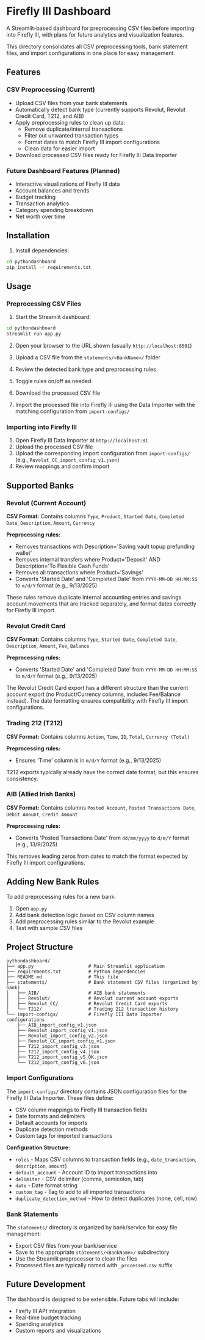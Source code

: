 # Firefly III Dashboard

A Streamlit-based dashboard for preprocessing CSV files before importing into Firefly III, with plans for future analytics and visualization features.

This directory consolidates all CSV preprocessing tools, bank statement files, and import configurations in one place for easy management.

## Features

### CSV Preprocessing (Current)
- Upload CSV files from your bank statements
- Automatically detect bank type (currently supports Revolut, Revolut Credit Card, T212, and AIB)
- Apply preprocessing rules to clean up data:
  - Remove duplicate/internal transactions
  - Filter out unwanted transaction types
  - Format dates to match Firefly III import configurations
  - Clean data for easier import
- Download processed CSV files ready for Firefly III Data Importer

### Future Dashboard Features (Planned)
- Interactive visualizations of Firefly III data
- Account balances and trends
- Budget tracking
- Transaction analytics
- Category spending breakdown
- Net worth over time

## Installation

1. Install dependencies:
```bash
cd pythondashboard
pip install -r requirements.txt
```

## Usage

### Preprocessing CSV Files

1. Start the Streamlit dashboard:
```bash
cd pythondashboard
streamlit run app.py
```

2. Open your browser to the URL shown (usually `http://localhost:8501`)

3. Upload a CSV file from the `statements/<BankName>/` folder

4. Review the detected bank type and preprocessing rules

5. Toggle rules on/off as needed

6. Download the processed CSV file

7. Import the processed file into Firefly III using the Data Importer with the matching configuration from `import-configs/`

### Importing into Firefly III

1. Open Firefly III Data Importer at `http://localhost:81`
2. Upload the processed CSV file
3. Upload the corresponding import configuration from `import-configs/` (e.g., `Revolut_CC_import_config_v1.json`)
4. Review mappings and confirm import

## Supported Banks

### Revolut (Current Account)
**CSV Format:** Contains columns `Type`, `Product`, `Started Date`, `Completed Date`, `Description`, `Amount`, `Currency`

**Preprocessing rules:**
- Removes transactions with Description='Saving vault topup prefunding wallet'
- Removes internal transfers where Product='Deposit' AND Description='To Flexible Cash Funds'
- Removes all transactions where Product='Savings'
- Converts 'Started Date' and 'Completed Date' from `YYYY-MM-DD HH:MM:SS` to `m/d/Y` format (e.g., 9/13/2025)

These rules remove duplicate internal accounting entries and savings account movements that are tracked separately, and format dates correctly for Firefly III import.

### Revolut Credit Card
**CSV Format:** Contains columns `Type`, `Started Date`, `Completed Date`, `Description`, `Amount`, `Fee`, `Balance`

**Preprocessing rules:**
- Converts 'Started Date' and 'Completed Date' from `YYYY-MM-DD HH:MM:SS` to `m/d/Y` format (e.g., 9/13/2025)

The Revolut Credit Card export has a different structure than the current account export (no Product/Currency columns, includes Fee/Balance instead). The date formatting ensures compatibility with Firefly III import configurations.

### Trading 212 (T212)
**CSV Format:** Contains columns `Action`, `Time`, `ID`, `Total`, `Currency (Total)`

**Preprocessing rules:**
- Ensures 'Time' column is in `m/d/Y` format (e.g., 9/13/2025)

T212 exports typically already have the correct date format, but this ensures consistency.

### AIB (Allied Irish Banks)
**CSV Format:** Contains columns `Posted Account`, `Posted Transactions Date`, `Debit Amount`, `Credit Amount`

**Preprocessing rules:**
- Converts 'Posted Transactions Date' from `dd/mm/yyyy` to `d/m/Y` format (e.g., 13/9/2025)

This removes leading zeros from dates to match the format expected by Firefly III import configurations.

## Adding New Bank Rules

To add preprocessing rules for a new bank:

1. Open `app.py`
2. Add bank detection logic based on CSV column names
3. Add preprocessing rules similar to the Revolut example
4. Test with sample CSV files

## Project Structure

```
pythondashboard/
├── app.py                    # Main Streamlit application
├── requirements.txt          # Python dependencies
├── README.md                 # This file
├── statements/               # Bank statement CSV files (organized by bank)
│   ├── AIB/                  # AIB bank statements
│   ├── Revolut/              # Revolut current account exports
│   ├── Revolut_CC/           # Revolut Credit Card exports
│   └── T212/                 # Trading 212 transaction history
└── import-configs/           # Firefly III Data Importer configurations
    ├── AIB_import_config_v1.json
    ├── Revolut_import_config_v1.json
    ├── Revolut_import_config_v2.json
    ├── Revolut_CC_import_config_v1.json
    ├── T212_import_config_v3.json
    ├── T212_import_config_v4.json
    ├── T212_import_config_v5_OK.json
    └── T212_import_config_v6.json
```

### Import Configurations

The `import-configs/` directory contains JSON configuration files for the Firefly III Data Importer. These files define:
- CSV column mappings to Firefly III transaction fields
- Date formats and delimiters
- Default accounts for imports
- Duplicate detection methods
- Custom tags for imported transactions

**Configuration Structure:**
- `roles` - Maps CSV columns to transaction fields (e.g., `date_transaction`, `description`, `amount`)
- `default_account` - Account ID to import transactions into
- `delimiter` - CSV delimiter (comma, semicolon, tab)
- `date` - Date format string
- `custom_tag` - Tag to add to all imported transactions
- `duplicate_detection_method` - How to detect duplicates (none, cell, row)

### Bank Statements

The `statements/` directory is organized by bank/service for easy file management:
- Export CSV files from your bank/service
- Save to the appropriate `statements/<BankName>/` subdirectory
- Use the Streamlit preprocessor to clean the files
- Processed files are typically named with `_processed.csv` suffix

## Future Development

The dashboard is designed to be extensible. Future tabs will include:
- Firefly III API integration
- Real-time budget tracking
- Spending analytics
- Custom reports and visualizations
